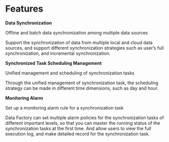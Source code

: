 # Features

**Data Synchronization**

Offline and batch data synchronization among multiple data sources

Support the synchronization of data from multiple local and cloud data sources, and support different synchronization strategies such as user’s full synchronization, and incremental synchronization.

 

**Synchronized Task Scheduling Management**

Unified management and scheduling of synchronization tasks

Through the unified management of synchronization task, the scheduling strategy can be made in different time dimensions, such as day and hour.

 

**Monitoring Alarm**

Set up a monitoring alarm rule for a synchronization task

Data Factory can set multiple alarm policies for the synchronization tasks of different important levels, so that you can master the running status of the synchronization tasks at the first time. And allow users to view the full execution log, and make detailed record for the synchronization task.